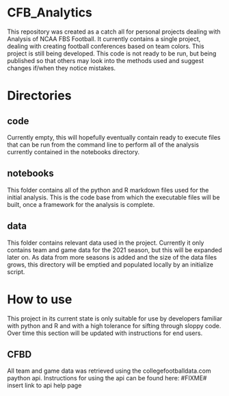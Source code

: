 # CFB_Analytics
This repository was created as a catch all for personal projects dealing with Analysis of NCAA FBS Football. It currently contains a single project, dealing with creating football conferences based on team colors. This project is still being developed. This code is not ready to be run, but being published so that others may look into the methods used and suggest changes if/when they notice mistakes.

# Directories

## code
Currently empty, this will hopefully eventually contain ready to execute files that can be run from the command line to perform all of the analysis currently contained in the notebooks directory. 

## notebooks
This folder contains all of the python and R markdown files used for the initial analysis. This is the code base from which the executable files will be built, once a framework for the analysis is complete.

## data
This folder contains relevant data used in the project. Currently it only contains team and game data for the 2021 season, but this will be expanded later on. As data from more seasons is added and the size of the data files grows, this directory will be emptied and populated locally by an initialize script.

# How to use
This project in its current state is only suitable for use by developers familiar with python and R and with a high tolerance for sifting through sloppy code. Over time this section will be updated with instructions for end users.

## CFBD
All team and game data was retrieved using the collegefootballdata.com paython api. Instructions for using the api can be found here:
#FIXME# insert link to api help page

